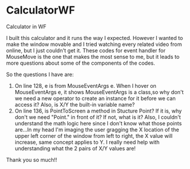 # CalculatorWF
Calculator in WF

I built this calculator and it runs the way I expected. However I wanted to make the window movable and I tried watching every related video from online, but I just couldn't get it. These codes for event handler for MouseMove is the one that makes the most sense to me, but it leads to more questions about some of the components of the codes.

So the questions I have are:
1. On line 128, e is from MouseEventArgs e. When I hover on MouseEventArgs e, it shows MouseEventArgs is a class,so why don't we need a new operator to create an instance for it before we can access it? Also, is X/Y the built-in variable name?
2. On line 136, is PointToScreen a method in Stucture Point? If it is, why don't we need "Point." in front of it? If not, what is it? Also, I couldn't understand the math logic here since I don't know what those points are...In my head I'm imaging the user gragging the X location of the upper left corner of the window from left to right, the X value will increase, same concept applies to Y. I really need help with understanding what the 2 pairs of X/Y values are!

Thank you so much!!
